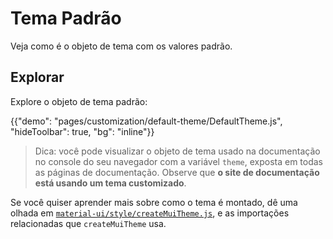 # Tema Padrão

<p class="description">Veja como é o objeto de tema com os valores padrão.</p>

## Explorar

Explore o objeto de tema padrão:

{{"demo": "pages/customization/default-theme/DefaultTheme.js", "hideToolbar": true, "bg": "inline"}}

> Dica: você pode visualizar o objeto de tema usado na documentação no console do seu navegador com a variável `theme`, exposta em todas as páginas de documentação. Observe que **o site de documentação está usando um tema customizado**.

Se você quiser aprender mais sobre como o tema é montado, dê uma olhada em [`material-ui/style/createMuiTheme.js`](https://github.com/mui-org/material-ui/blob/master/packages/material-ui/src/styles/createMuiTheme.js), e as importações relacionadas que `createMuiTheme` usa.